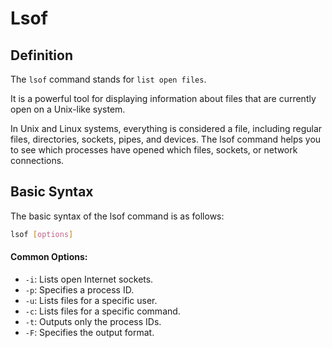 # Lsof

## Definition
The `lsof` command stands for `list open files`.

It is a powerful tool for displaying information about files that are currently open on a Unix-like system. 

In Unix and Linux systems, everything is considered a file, including regular files, directories, sockets, pipes, and devices. The lsof command helps you to see which processes have opened which files, sockets, or network connections.

## Basic Syntax
The basic syntax of the lsof command is as follows:
```bash
lsof [options]
```
#### Common Options:

- `-i`: Lists open Internet sockets.
- `-p`: Specifies a process ID.
- `-u`: Lists files for a specific user.
- `-c`: Lists files for a specific command.
- `-t`: Outputs only the process IDs.
- `-F`: Specifies the output format.